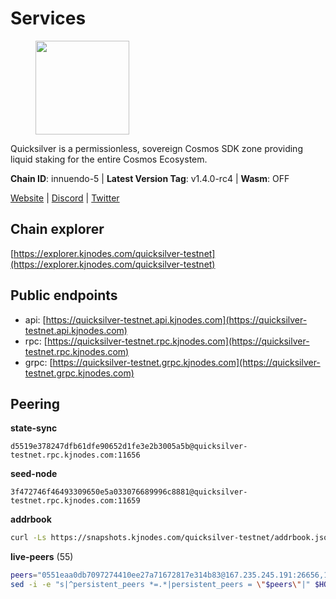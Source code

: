 # Services

<figure><img src="https://raw.githubusercontent.com/kj89/testnet_manuals/main/pingpub/logos/quicksilver.png" width="150" alt=""><figcaption></figcaption></figure>

Quicksilver is a permissionless, sovereign Cosmos SDK zone providing liquid staking for the entire Cosmos Ecosystem.

**Chain ID**: innuendo-5 | **Latest Version Tag**: v1.4.0-rc4 | **Wasm**: OFF

[Website](https://quicksilver.zone) | [Discord](https://discord.gg/quicksilverprotocol) | [Twitter](https://twitter.com/quicksilverzone)




## Chain explorer
[https://explorer.kjnodes.com/quicksilver-testnet](https://explorer.kjnodes.com/quicksilver-testnet)

## Public endpoints

* api: [https://quicksilver-testnet.api.kjnodes.com](https://quicksilver-testnet.api.kjnodes.com)
* rpc: [https://quicksilver-testnet.rpc.kjnodes.com](https://quicksilver-testnet.rpc.kjnodes.com)
* grpc: [https://quicksilver-testnet.grpc.kjnodes.com](https://quicksilver-testnet.grpc.kjnodes.com)

## Peering

**state-sync**

```text
d5519e378247dfb61dfe90652d1fe3e2b3005a5b@quicksilver-testnet.rpc.kjnodes.com:11656
```

**seed-node**

```text
3f472746f46493309650e5a033076689996c8881@quicksilver-testnet.rpc.kjnodes.com:11659
```

**addrbook**
```bash
curl -Ls https://snapshots.kjnodes.com/quicksilver-testnet/addrbook.json > $HOME/.quicksilverd/config/addrbook.json
```

**live-peers** (55)
```bash
peers="0551eaa0db7097274410ee27a71672817e314b83@167.235.245.191:26656,13564ca7ffcc8fa6bcc6d405c96fe8c724ec17da@88.99.213.25:11656,d5519e378247dfb61dfe90652d1fe3e2b3005a5b@65.109.68.190:11656,a1ef7f2e44f4be8e041f3a9e58cf58cd24b97e26@51.89.7.235:26650,41f7d7004cace7bd1760a5f980a86123700c8f1d@185.146.148.116:26656,e25a748120c9608c1d2a70fafa75178d862b3463@178.18.254.211:10656,3c48a780b85d248e34e63eca5d44c624f93d09d5@135.181.59.162:11156,78d271e4b4692ff1ee8490f3825a541558b31870@65.21.95.46:28656,a37474c1f254cd4b16d924327a755c914e8e7d86@65.109.30.53:26656,74abcb5243d4ffc43de6ad1a288d8e50adcd467e@65.109.80.176:20656,a637b94cb989909cc182623748ef179b0659f148@65.109.23.114:11156,cc745e98b4dc9b83c5a74d41f576feda73902dfd@65.109.38.54:20026,d160a8908b44f2a44ce17e0be1f9056b58993b9c@65.21.139.170:21026,521eabb3f5a0698476baf22c45aaef396399da10@135.181.183.93:24656,858ba6bc33a6d13fdd9ddad344d788dcf91cf565@142.132.151.99:15651,2096650d8586b858d3369205f3b46ac4c765bc8e@65.109.53.155:26656,f7edad3ff5a85d039e7de12067c63064c5b42d63@46.4.121.72:11656,42f87cb55d5fdd222da28023613c66857398c4b8@5.22.223.252:26656,f0621c59ca7cfba98015ae2a47886fc3d9c0020c@94.130.132.227:2060,ac0c6a8e9e700044226e9ff16b68ab4cbae6fb06@84.46.246.109:2366,a288baa951cbe92b253c01c3936d930af1d56424@5.161.142.236:26656,bdb93c655989b2c1882339fabb013317066dda56@95.214.52.138:26676,03332cdbc3d354846a18992effbb8c20aa28f52a@65.21.133.125:28656,c4489720ba051c79f5bb16ae5d81341b0f248e19@34.240.190.194:26656,3519e61e653db97f5d1c7f1bec9b0072bca4d5fe@144.76.45.59:16656,8ff8a186fe9cbc70d0f34891fa051f87e561a48b@158.160.0.93:26656,e6bf4eca6a11035c06be529cb8c3758c2c00908f@213.170.135.20:26656,4097143450786750475dfff254265c064dd3718b@190.15.196.193:11656,25b8b792bb14e8bfdcdfa163a14710d5645a4eba@148.251.91.77:20656,70c7663dba3b5181f1c3b8c92824dad070771ac6@217.13.223.167:56656,c9a74cdd754a8ccc9243ac2b245e4caaa78695aa@45.85.147.96:26656,a49d8d304e96350272dca24934b8295bc81d75d2@23.227.200.10:26656,78acdbabc08231765444b3143a222d433a5157e1@142.132.205.94:15651,5c2a752c9b1952dbed075c56c600c3a79b58c395@95.214.55.232:27026,0a3ac40a7a4ce35978c4da97be2eb6974bc3c58b@185.252.233.217:46656,46f97e49a49694aead28c27be2c19300f509e273@65.108.129.94:26656,dc88be3a0075ce429a423237abe223a9528ce0df@65.108.204.119:31656,a68c8f858a99ae50fa9b120f9186da50295a2299@198.244.203.181:26656,df10d618cfc818e5943f5eefd81f4df265f8393e@207.180.243.64:11656,e0f0703e9ce343c46e0ec01b19216715e817b358@65.109.85.170:28656,532625a997a6f891405202968607f72afe004f15@202.61.225.157:26666,97377c16946f8e1fa69e7c2c6b7feb32c2090f09@116.202.227.117:11656,2be586e675b0f55c96905cc83496861c64112f44@65.108.99.224:56656,1452d484454c0f93ddf3cbf987ce1b9cadd8f23f@65.21.95.180:37656,ee6bae1a6d4a1e07f1e4bc7963cabedc6b73426e@94.130.137.119:26656,934ee402c0ccda936b3d1e1a7876f76a45e88edf@65.108.44.149:20656,796e72ffc343c187cd5e8397c0c09c0671d228e0@185.16.39.51:26656,57b37e325cdfc0e2797cedb4102556bf5c3d45e8@51.195.234.240:26656,cfbf02b41e7fe78d51abfa93f342afd0687203c0@212.227.151.143:36656,9e0604571aa20314c2261d70b7d8823414702715@51.159.141.209:26656,b06ee574cf0b8641611c709a36b21c103d968c18@162.55.245.219:11656,af8cfa944802a9bd510fc3407950a15e8be86c31@213.239.217.52:30656,6dac642874132fcb34a67778fa883db973055140@74.96.207.62:26656,87d4e2b90141d5d52ed04387db4a46408c3fd66c@35.228.160.230:26656,9434d151be05e013cb0f20d27b699c8272ec4c89@65.109.82.111:29656"
sed -i -e "s|^persistent_peers *=.*|persistent_peers = \"$peers\"|" $HOME/.quicksilverd/config/config.toml
```
